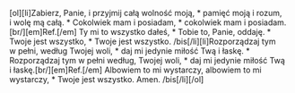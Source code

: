 [ol][li]Zabierz, Panie, i przyjmij całą wolność moją, * pamięć moją i rozum, i wolę mą całą. * Cokolwiek mam i posiadam, * cokolwiek mam i posiadam.[br/][em]Ref.[/em] Ty mi to wszystko dałeś, * Tobie to, Panie, oddaję. * Twoje jest wszystko, * Twoje jest wszystko. /bis[/li][li]Rozporządzaj tym w pełni, według Twojej woli, * daj mi jedynie miłość Twą i łaskę. * Rozporządzaj tym w pełni według, Twojej woli, * daj mi jedynie miłość Twą i łaskę.[br/][em]Ref.[/em] Albowiem to mi wystarczy, albowiem to mi wystarczy, * Twoje jest wszystko. Amen. /bis[/li][/ol]